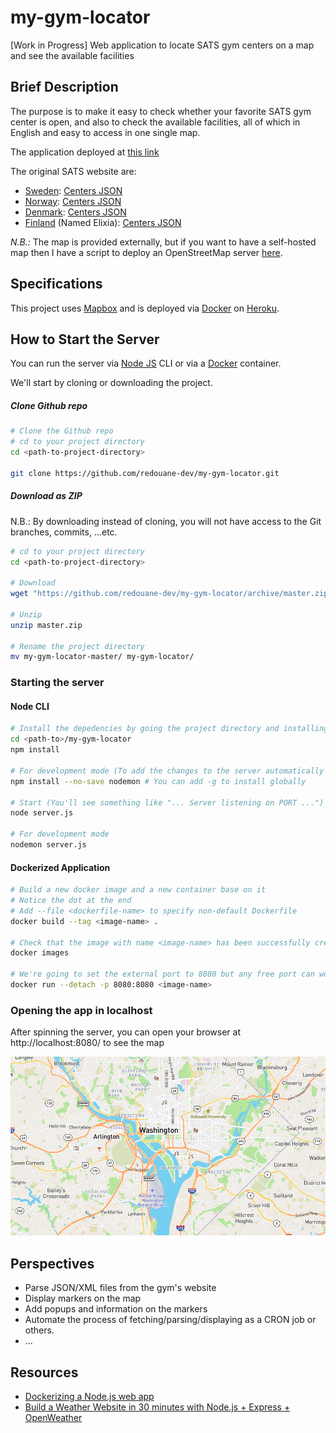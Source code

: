 # my-gym-locator
[Work in Progress] Web application to locate SATS gym centers on a map and see the available facilities

## Brief Description
The purpose is to make it easy to check whether your favorite SATS gym center is open, and also to check the available facilities, all of which in English and easy to access in one single map.

The application deployed at [this link](https://my-gym-locator.herokuapp.com/)

The original SATS website are:
- [Sweden](https://www.sats.se/): [Centers JSON](https://www.sats.se/webapi/filteredcenters/sv/0/0)
- [Norway](https://www.sats.no/): [Centers JSON](https://www.sats.se/webapi/filteredcenters/no/0/0)
- [Denmark](https://www.sats.com/): [Centers JSON](https://www.sats.com/webapi/filteredcenters/da/0/0)
- [Finland](https://www.elixia.fi/) (Named Elixia): [Centers JSON](https://www.sats.se/webapi/filteredcenters/fi/0/0)

_N.B.:_ The map is provided externally, but if you want to have a self-hosted map then I have a script to deploy an OpenStreetMap server [here](https://github.com/redouane-dev/my-scripts/blob/master/install-openstreetmap-tile-server.sh).


## Specifications
This project uses [Mapbox](https://www.mapbox.com/) and is deployed via [Docker](https://www.docker.com/) on [Heroku](https://www.heroku.com).



## How to Start the Server

You can run the server via [Node JS](https://nodejs.org/en/) CLI or via a [Docker](https://www.docker.com/) container.

We'll start by cloning or downloading the project.

##### Clone Github repo

```bash
# Clone the Github repo
# cd to your project directory
cd <path-to-project-directory>

git clone https://github.com/redouane-dev/my-gym-locator.git
```

##### Download as ZIP

N.B.: By downloading instead of cloning, you will not have access to the Git branches, commits, ...etc.

```bash
# cd to your project directory
cd <path-to-project-directory>

# Download
wget "https://github.com/redouane-dev/my-gym-locator/archive/master.zip"

# Unzip
unzip master.zip

# Rename the project directory
mv my-gym-locator-master/ my-gym-locator/
```

### Starting the server

#### Node CLI

```bash
# Install the depedencies by going the project directory and installing with NPM
cd <path-to>/my-gym-locator
npm install

# For development mode (To add the changes to the server automatically without restarting during development)
npm install --no-save nodemon # You can add -g to install globally

# Start (You'll see something like "... Server listening on PORT ...")
node server.js

# For development mode
nodemon server.js
```

#### Dockerized Application

```bash
# Build a new docker image and a new container base on it
# Notice the dot at the end
# Add --file <dockerfile-name> to specify non-default Dockerfile
docker build --tag <image-name> .

# Check that the image with name <image-name> has been successfully created
docker images

# We're going to set the external port to 8080 but any free port can work. The internal port is designed to be 5000.
docker run --detach -p 8080:8080 <image-name>
```

### Opening the app in localhost

After spinning the server, you can open your browser at http://localhost:8080/ to see the map

![Image displayed at localhost](./docs/images/localhost.png)


## Perspectives

- Parse JSON/XML files from the gym's website
- Display markers on the map
- Add popups and information on the markers
- Automate the process of fetching/parsing/displaying as a CRON job or others.
- ...


## Resources
- [Dockerizing a Node.js web app](https://nodejs.org/de/docs/guides/nodejs-docker-webapp/)
- [Build a Weather Website in 30 minutes with Node.js + Express + OpenWeather](https://codeburst.io/build-a-weather-website-in-30-minutes-with-node-js-express-openweather-a317f904897b)
